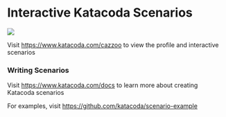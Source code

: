 # Interactive Katacoda Scenarios

[![](http://shields.katacoda.com/katacoda/cazzoo/count.svg)](https://www.katacoda.com/cazzoo "Get your profile on Katacoda.com")

Visit https://www.katacoda.com/cazzoo to view the profile and interactive scenarios

### Writing Scenarios
Visit https://www.katacoda.com/docs to learn more about creating Katacoda scenarios

For examples, visit https://github.com/katacoda/scenario-example
